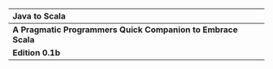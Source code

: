# 

### 

| **Java to Scala** |
| :--- |
| **A Pragmatic Programmers Quick Companion to Embrace Scala** |
| **Edition 0.1b** |



